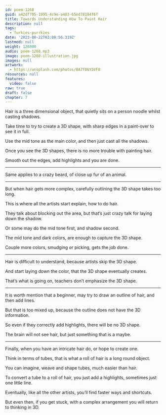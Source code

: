 ```yaml
---
id: poem-1268
guid: a42df705-1995-4c9e-a403-65ed78184f6f
title: Towards Understanding How To Paint Hair
description: null
tags:
  - furkies-purrkies
date: '2023-08-22T03:08:56.319Z'
lastmod: null
weight: 126800
audio: poem-1268.mp3
image: poem-1268-illustration.jpg
images: null
artwork:
  - https://unsplash.com/photos/8A7fD6Y5VF8
resources: null
features:
  video: false
raw: true
draft: false
chapter: 7
---
```


Hair is a three dimensional object,
that quietly sits on a person noodle whilst casting shadows.

Take time to try to create a 3D shape,
with sharp edges in a paint-over to see it in full.

Use the mid tone as the main color,
and then just cast all the shadows.

Once you see the 3D shapes,
there is no more trouble with painting hair.

Smooth out the edges,
add highlights and you are done.

---

Same applies to a crazy beard,
of close up fur of an animal.

---

But when hair gets more complex,
carefully outlining the 3D shape takes too long.

This is where all the artists start explain,
how to do hair.

They talk about blocking out the area,
but that’s just crazy talk for laying down the shadow.

Or some may do the mid tone first,
and shadow second.

The mid tone and dark colors,
are enough to capture the 3D shape.

Couple more colors, smudging or picking,
gets the job done.

---

Hair is difficult to understand,
because artists skip the 3D shape.

And start laying down the color,
that the 3D shape eventually creates.

That’s what is going on,
teachers don’t emphasize the 3D shape.

---

It is worth mention that a beginner,
may try to draw an outline of hair, and then add lines.

But that is too mixed up,
because the outline does not have the 3D information.

So even if they correctly add highlights,
there will be no 3D shape.

The brain will not see hair,
but just something that is a maybe.

---

Finally, when you have an intricate hair do,
or hope to create one.

Think in terms of tubes,
that is what a roll of hair is a long round object.

You can imagine, weave and shape tubes,
much easier than hair.

To convert a tube to a roll of hair,
you just add a highlights, sometimes just one little line.

Eventually, like all the other artists,
you’ll find faster ways and shortcuts.

But even then, if you get stuck,
with a complex arrangement you will return to thinking in 3D.
